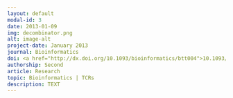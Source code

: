 ```yaml
---
layout: default
modal-id: 3
date: 2013-01-09
img: decombinator.png
alt: image-alt
project-date: January 2013
journal: Bioinformatics
doi: <a href="http://dx.doi.org/10.1093/bioinformatics/btt004">10.1093/bioinformatics/btt004</a>
authorship: Second
article: Research
topic: Bioinformatics | TCRs
description: TEXT
---
```

